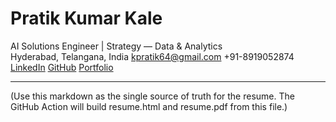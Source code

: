 ﻿# Pratik Kumar Kale

AI Solutions Engineer | Strategy — Data & Analytics  
Hyderabad, Telangana, India  kpratik64@gmail.com  +91-8919052874  
[LinkedIn](https://www.linkedin.com/in/pratik-kumar-kale/)  [GitHub](https://github.com/kpratik64)  [Portfolio](https://kpratik64.github.io/my-portfolio/)

---

(Use this markdown as the single source of truth for the resume. The GitHub Action will build resume.html and resume.pdf from this file.)

